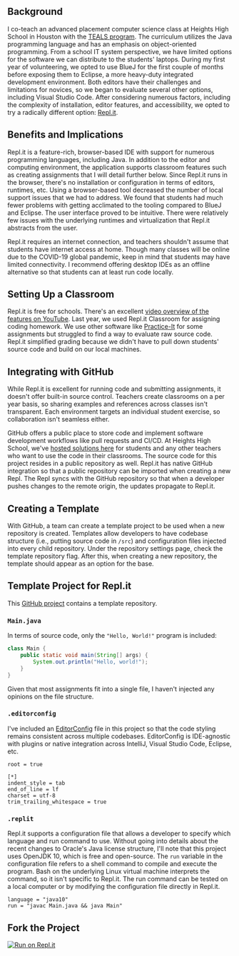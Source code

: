 ## Background
I co-teach an advanced placement computer science class at Heights High School in Houston with the [TEALS program](https://www.microsoft.com/en-us/teals). The curriculum utilizes the Java programming language and has an emphasis on object-oriented programming. From a school IT system perspective, we have limited options for the software we can distribute to the students' laptops. During my first year of volunteering, we opted to use BlueJ for the first couple of months before exposing them to Eclipse, a more heavy-duty integrated development environment. Both editors have their challenges and limitations for novices, so we began to evaluate several other options, including Visual Studio Code. After considering numerous factors, including the complexity of installation, editor features, and accessibility, we opted to try a radically different option: [Repl.it](http://repl.it/).

## Benefits and Implications
Repl.it is a feature-rich, browser-based IDE with support for numerous programming languages, including Java. In addition to the editor and computing environment, the application supports classroom features such as creating assignments that I will detail further below. Since Repl.it runs in the browser, there's no installation or configuration in terms of editors, runtimes, etc. Using a browser-based tool decreased the number of local support issues that we had to address. We found that students had much fewer problems with getting acclimated to the tooling compared to BlueJ and Eclipse. The user interface proved to be intuitive. There were relatively few issues with the underlying runtimes and virtualization that Repl.it abstracts from the user.

Repl.it requires an internet connection, and teachers shouldn't assume that students have internet access at home. Though many classes will be online due to the COVID-19 global pandemic, keep in mind that students may have limited connectivity. I recommend offering desktop IDEs as an offline alternative so that students can at least run code locally.

## Setting Up a Classroom
Repl.it is free for schools. There's an excellent [video overview of the features on YouTube](https://youtu.be/PYHW-1BlVgc). Last year, we used Repl.it Classroom for assigning coding homework. We use other software like [Practice-It](https://practiceit.cs.washington.edu/) for some assignments but struggled to find a way to evaluate raw source code. Repl.it simplified grading because we didn't have to pull down students' source code and build on our local machines.

## Integrating with GitHub
While Repl.it is excellent for running code and submitting assignments, it doesn't offer built-in source control. Teachers create classrooms on a per year basis, so sharing examples and references across classes isn't transparent. Each environment targets an individual student exercise, so collaboration isn't seamless either.

GitHub offers a public place to store code and implement software development workflows like pull requests and CI/CD. At Heights High School, we've [hosted solutions here](https://github.com/teals-heights-high-school) for students and any other teachers who want to use the code in their classrooms. The source code for this project resides in a public repository as well. Repl.it has native GitHub integration so that a public repository can be imported when creating a new Repl. The Repl syncs with the GitHub repository so that when a developer pushes changes to the remote origin, the updates propagate to Repl.it.

## Creating a Template
With GitHub, a team can create a template project to be used when a new repository is created. Templates allow developers to have codebase structure (i.e., putting source code in `/src`) and configuration files injected into every child repository. Under the repository settings page, check the template repository flag. After this, when creating a new repository, the template should appear as an option for the base.


## Template Project for Repl.it
This [GitHub project](https://github.com/teals-heights-high-school/repl-it-example) contains a template repository. 

### `Main.java`
In terms of source code, only the `"Hello, World!"` program is included:
```java
class Main {
    public static void main(String[] args) {
        System.out.println("Hello, world!");
    }
}
```
Given that most assignments fit into a single file, I haven't injected any opinions on the file structure.

### `.editorconfig`
I've included an [EditorConfig](https://editorconfig.org/) file in this project so that the code styling remains consistent across multiple codebases. EditorConfig is IDE-agnostic with plugins or native integration across IntelliJ, Visual Studio Code, Eclipse, etc.
```shell script
root = true

[*]
indent_style = tab
end_of_line = lf
charset = utf-8
trim_trailing_whitespace = true
```

### `.replit`
Repl.it supports a configuration file that allows a developer to specify which language and run command to use. Without going into details about the recent changes to Oracle's Java license structure, I'll note that this project uses OpenJDK 10, which is free and open-source. The `run` variable in the configuration file refers to a shell command to compile and execute the program. Bash on the underlying Linux virtual machine interprets the command, so it isn't specific to Repl.it. The run command can be tested on a local computer or by modifying the configuration file directly in Repl.it.
```shell script
language = "java10"
run = "javac Main.java && java Main"
```

## Fork the Project 
[![Run on Repl.it](https://repl.it/badge/github/teals-heights-high-school/repl-it-example)](https://repl.it/github/teals-heights-high-school/repl-it-example)